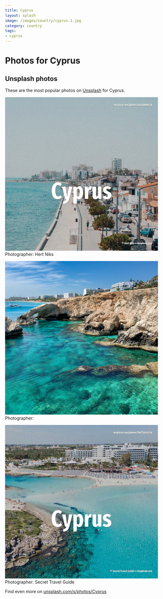 ```yaml
---
title: Cyprus
layout: splash
image: /images/country/cyprus.1.jpg
category: country
tags:
- cyprus
---
```

# Photos for Cyprus
 
## Unsplash photos
These are the most popular photos on [Unsplash](https://unsplash.com) for Cyprus.
 
![Cyprus](/images/country/cyprus.1.jpg)
Photographer:  Hert Niks
 
![Cyprus](/images/country/cyprus.2.jpg)
Photographer: 
 
![Cyprus](/images/country/cyprus.3.jpg)
Photographer:  Secret Travel Guide
 
Find even more on [unsplash.com/s/photos/Cyprus](https://unsplash.com/s/photos/Cyprus)
 
